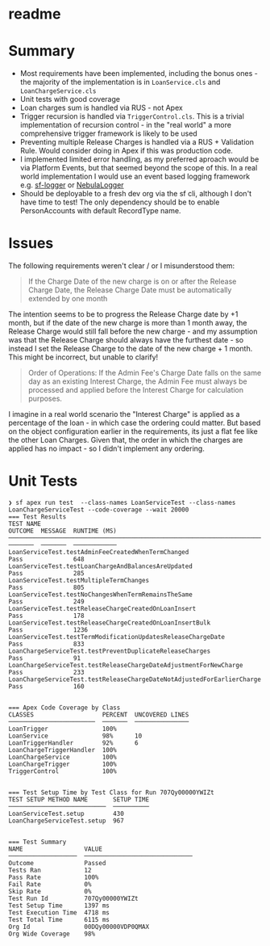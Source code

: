 # readme

# Summary

* Most requirements have been implemented, including the bonus ones - the majority of the implementation is in `LoanService.cls` and `LoanChargeService.cls`
* Unit tests with good coverage
* Loan charges sum is handled via RUS - not Apex
* Trigger recursion is handled via `TriggerControl.cls`. This is a trivial implementation of recursion control - in the "real world" a more comprehensive trigger framework is likely to be used
* Preventing multiple Release Charges is handled via a RUS + Validation Rule. Would consider doing in Apex if this was production code.
* I implemented limited error handling, as my preferred aproach would be via Platform Events, but that seemed beyond the scope of this. In a real world implementation I would use an event based logging framework e.g. [sf-logger](https://github.com/tomcarman/sf-logger) or [NebulaLogger](https://github.com/jongpie/NebulaLogger)
* Should be deployable to a fresh dev org via the sf cli, although I don't have time to test! The only dependency should be to enable PersonAccounts with default RecordType name.

# Issues

The following requirements weren't clear / or I misunderstood them:

> If the Charge Date of the new charge is on or after the Release Charge Date, the Release Charge Date must be automatically extended by one month

The intention seems to be to progress the Release Charge date by +1 month, but if the date of the new charge is more than 1 month away, the Release Charge would still fall before the new charge - and my assumption was that the Release Charge should always have the furthest date - so instead I set the Release Charge to the date of the new charge + 1 month. This might be incorrect, but unable to clarify!

> Order of Operations: If the Admin Fee's Charge Date falls on the same day as an existing Interest Charge, the Admin Fee must always be processed and applied before the Interest Charge for calculation purposes.

I imagine in a real world scenario the "Interest Charge" is applied as a percentage of the loan - in which case the ordering could matter. But based on the object configuration earlier in the requirements, its just a flat fee like the other Loan Charges. Given that, the order in which the charges are applied has no impact - so I didn't implement any ordering.


# Unit Tests

```
❯ sf apex run test  --class-names LoanServiceTest --class-names LoanChargeServiceTest --code-coverage --wait 20000
=== Test Results
TEST NAME                                                               OUTCOME  MESSAGE  RUNTIME (MS)
──────────────────────────────────────────────────────────────────────  ───────  ───────  ────────────
LoanServiceTest.testAdminFeeCreatedWhenTermChanged                      Pass              648
LoanServiceTest.testLoanChargeAndBalancesAreUpdated                     Pass              285
LoanServiceTest.testMultipleTermChanges                                 Pass              805
LoanServiceTest.testNoChangesWhenTermRemainsTheSame                     Pass              249
LoanServiceTest.testReleaseChargeCreatedOnLoanInsert                    Pass              178
LoanServiceTest.testReleaseChargeCreatedOnLoanInsertBulk                Pass              1236
LoanServiceTest.testTermModificationUpdatesReleaseChargeDate            Pass              833
LoanChargeServiceTest.testPreventDuplicateReleaseCharges                Pass              91
LoanChargeServiceTest.testReleaseChargeDateAdjustmentForNewCharge       Pass              233
LoanChargeServiceTest.testReleaseChargeDateNotAdjustedForEarlierCharge  Pass              160


=== Apex Code Coverage by Class
CLASSES                   PERCENT  UNCOVERED LINES
────────────────────────  ───────  ───────────────
LoanTrigger               100%
LoanService               98%      10
LoanTriggerHandler        92%      6
LoanChargeTriggerHandler  100%
LoanChargeService         100%
LoanChargeTrigger         100%
TriggerControl            100%


=== Test Setup Time by Test Class for Run 707Qy00000YWIZt
TEST SETUP METHOD NAME       SETUP TIME
───────────────────────────  ──────────
LoanServiceTest.setup        430
LoanChargeServiceTest.setup  967


=== Test Summary
NAME                 VALUE
───────────────────  ──────────────────────────────
Outcome              Passed
Tests Ran            12
Pass Rate            100%
Fail Rate            0%
Skip Rate            0%
Test Run Id          707Qy00000YWIZt
Test Setup Time      1397 ms
Test Execution Time  4718 ms
Test Total Time      6115 ms
Org Id               00DQy00000VDP0QMAX
Org Wide Coverage    98%
```